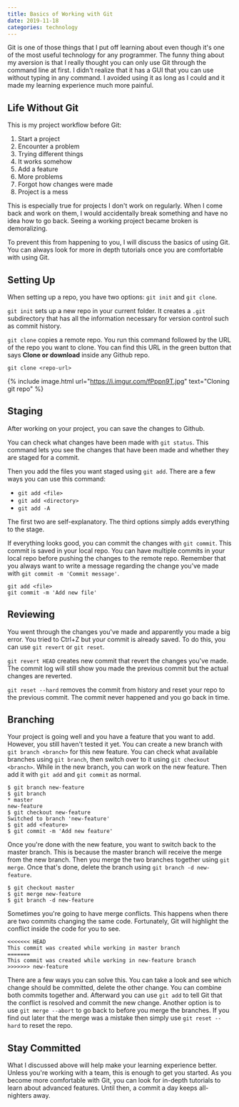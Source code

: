 ```yaml
---
title: Basics of Working with Git
date: 2019-11-18
categories: technology
---
```


Git is one of those things that I put off learning about even though it's one of the most useful technology for any programmer. The funny thing about my aversion is that I really thought you can only use Git through the command line at first. I didn't realize that it has a GUI that you can use without typing in any command. I avoided using it as long as I could and it made my learning experience much more painful.

<!--more-->

## Life Without Git

This is my project workflow before Git:

1. Start a project
2. Encounter a problem
3. Trying different things
4. It works somehow
5. Add a feature
6. More problems
7. Forgot how changes were made
8. Project is a mess

This is especially true for projects I don't work on regularly. When I come back and work on them, I would accidentally break something and have no idea how to go back. Seeing a working project became broken is demoralizing.

To prevent this from happening to you, I will discuss the basics of using Git. You can always look for more in depth tutorials once you are comfortable with using Git.

## Setting Up

When setting up a repo, you have two options: `git init` and `git clone`.

`git init` sets up a new repo in your current folder. It creates a `.git` subdirectory that has all the information necessary for version control such as commit history.

`git clone` copies a remote repo. You run this command followed by the URL of the repo you want to clone. You can find this URL in the green button that says **Clone or download** inside any Github repo.

```shell
git clone <repo-url>
```

{% include image.html url="https://i.imgur.com/fPppn9T.jpg" text="Cloning git repo" %}

## Staging

After working on your project, you can save the changes to Github.

You can check what changes have been made with `git status`. This command lets you see the changes that have been made and whether they are staged for a commit.

Then you add the files you want staged using `git add`. There are a few ways you can use this command:
- `git add <file>`
- `git add <directory>`
- `git add -A`

The first two are self-explanatory. The third options simply adds everything to the stage.

If everything looks good, you can commit the changes with `git commit`. This commit is saved in your local repo. You can have multiple commits in your local repo before pushing the changes to the remote repo. Remember that you always want to write a message regarding the change you've made with `git commit -m 'Commit message'`.

```shell
git add <file>
git commit -m 'Add new file'
```

## Reviewing

You went through the changes you've made and apparently you made a big error. You tried to Ctrl+Z but your commit is already saved. To do this, you can use `git revert` or `git reset`.

`git revert HEAD` creates new commit that revert the changes you've made. The commit log will still show you made the previous commit but the actual changes are reverted.

`git reset --hard` removes the commit from history and reset your repo to the previous commit. The commit never happened and you go back in time.

## Branching

Your project is going well and you have a feature that you want to add. However, you still haven't tested it yet. You can create a new branch with `git branch <branch>` for this new feature. You can check what available branches using `git branch`, then switch over to it using `git checkout <branch>`. While in the new branch, you can work on the new feature. Then add it with `git add` and `git commit` as normal.

```shell
$ git branch new-feature
$ git branch
* master
new-feature
$ git checkout new-feature
Switched to branch 'new-feature'
$ git add <feature>
$ git commit -m 'Add new feature'
```

Once you're done with the new feature, you want to switch back to the master branch. This is because the master branch will receive the merge from the new branch. Then you merge the two branches together using `git merge`. Once that's done, delete the branch using `git branch -d new-feature`.

```shell
$ git checkout master
$ git merge new-feature
$ git branch -d new-feature
```

Sometimes you're going to have merge conflicts. This happens when there are two commits changing the same code. Fortunately, Git will highlight the conflict inside the code for you to see.

```
<<<<<<< HEAD
This commit was created while working in master branch
=======
This commit was created while working in new-feature branch
>>>>>>> new-feature
```

There are a few ways you can solve this. You can take a look and see which change should be committed, delete the other change. You can combine both commits together and. Afterward you can use `git add` to tell Git that the conflict is resolved and commit the new change. Another option is to use `git merge --abort` to go back to before you merge the branches. If you find out later that the merge was a mistake then simply use `git reset --hard` to reset the repo. 

## Stay Committed

What I discussed above will help make your learning experience better. Unless you're working with a team, this is enough to get you started. As you become more comfortable with Git, you can look for in-depth tutorials to learn about advanced features. Until then, a commit a day keeps all-nighters away.
